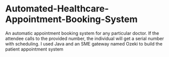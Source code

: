 # Automated-Healthcare-Appointment-Booking-System
An automatic appointment booking system for any particular doctor. If the attendee calls to the provided  number, the individual will get a serial number with scheduling. I used Java and an SME gateway named Ozeki to build the patient  appointment system
